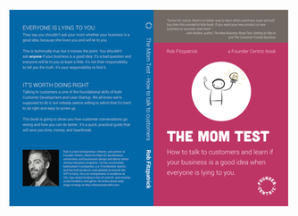 <!-- .slide: data-background="resources/mom-test.png" data-state="dim" -->

![Mom test](resources/mom-test.png)
